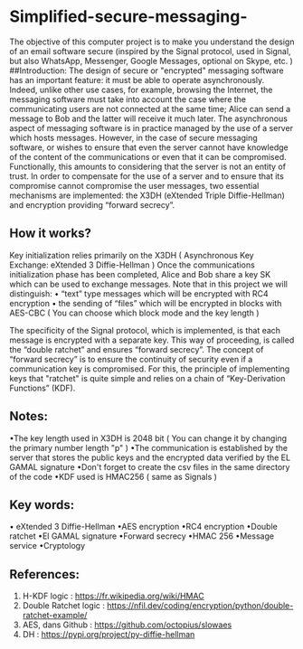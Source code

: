 # Simplified-secure-messaging-
The objective of this computer project is to make you understand the design of an email software secure (inspired by the Signal protocol, used in Signal, but also WhatsApp, Messenger, Google Messages, optional on Skype, etc. )
##Introduction:
The design of secure or "encrypted" messaging software has an important feature:
it must be able to operate asynchronously. Indeed, unlike other use cases, for
example, browsing the Internet, the messaging software must take into account the case where the
communicating users are not connected at the same time; Alice can send a message to
Bob and the latter will receive it much later.
The asynchronous aspect of messaging software is in practice managed by the use of a server which
hosts messages. However, in the case of secure messaging software, or wishes to ensure
that even the server cannot have knowledge of the content of the communications or even that it can
be compromised. Functionally, this amounts to considering that the server is not an entity of
trust.
In order to compensate for the use of a server and to ensure that its compromise cannot compromise the
user messages, two essential mechanisms are implemented: the X3DH (eXtended Triple
Diffie-Hellman) and encryption providing “forward secrecy”.

## How it works?
Key initialization relies primarily on the X3DH ( Asynchronous Key Exchange: eXtended 3 Diffie-Hellman )
Once the communications initialization phase has been completed, Alice and Bob share a key
SK which can be used to exchange messages.
Note that in this project we will distinguish:
• “text” type messages which will be encrypted with RC4 encryption
• the sending of “files” which will be encrypted in blocks with AES-CBC ( You can choose which block mode and the key length )

The specificity of the Signal protocol, which is implemented, is that each message is encrypted with
a separate key. This way of proceeding, is called the “double ratchet” and ensures “forward secrecy”.
The concept of “forward secrecy” is to ensure the continuity of security even if a communication key
is compromised. For this, the principle of implementing keys that "ratchet" is
quite simple and relies on a chain of “Key-Derivation Functions” (KDF).

## Notes:

•The key length used in X3DH is 2048 bit ( You can change it by changing the primary number length "p" )
•The communication is established by the server that stores the public keys and the encrypted data verified by the EL GAMAL signature
•Don't forget to create the csv files in the same directory of the code
•KDF used is HMAC256 ( same as Signals )

## Key words:
• eXtended 3 Diffie-Hellman
•AES encryption
•RC4 encryption
•Double ratchet
•El GAMAL signature
•Forward secrecy
•HMAC 256
•Message service
•Cryptology

## References:
1) H-KDF logic : https://fr.wikipedia.org/wiki/HMAC
2) Double Ratchet logic : https://nfil.dev/coding/encryption/python/double-ratchet-example/
3) AES, dans Github : https://github.com/octopius/slowaes
4) DH : https://pypi.org/project/py-diffie-hellman
